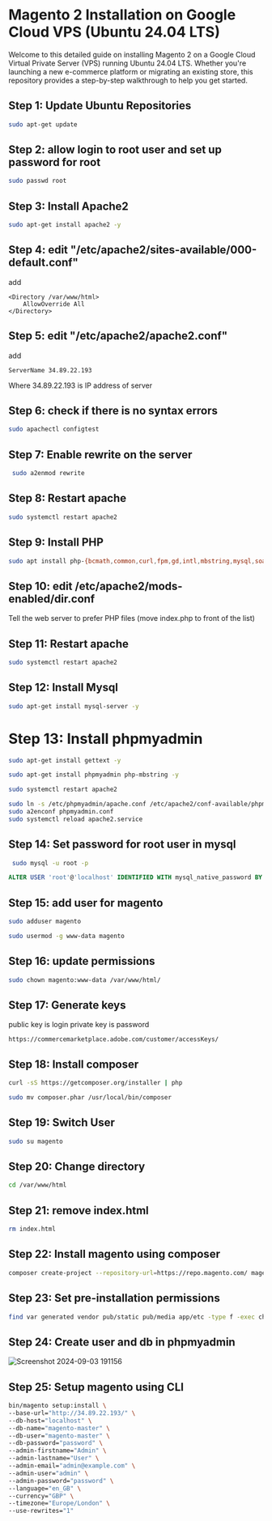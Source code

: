 # Magento 2 Installation on Google Cloud VPS (Ubuntu 24.04 LTS)

Welcome to this detailed guide on installing Magento 2 on a Google Cloud Virtual Private Server (VPS) running Ubuntu 24.04 LTS. Whether you're launching a new e-commerce platform or migrating an existing store, this repository provides a step-by-step walkthrough to help you get started.

## Step 1: Update Ubuntu Repositories

```bash
sudo apt-get update
```
## Step 2: allow login to root user and set up password for root

```bash
sudo passwd root
```

## Step 3: Install Apache2
```bash
sudo apt-get install apache2 -y
```

## Step 4: edit "/etc/apache2/sites-available/000-default.conf"

add
```
<Directory /var/www/html>
    AllowOverride All
</Directory>
```

## Step 5: edit "/etc/apache2/apache2.conf"

add
```
ServerName 34.89.22.193
```

Where 34.89.22.193 is IP address of server

## Step 6: check if there is no syntax errors

```bash
sudo apachectl configtest
```

## Step 7: Enable rewrite on the server
```bash
 sudo a2enmod rewrite
```

## Step 8: Restart apache
```bash
sudo systemctl restart apache2
```

## Step 9: Install PHP

```bash
sudo apt install php-{bcmath,common,curl,fpm,gd,intl,mbstring,mysql,soap,xml,xsl,zip,cli} libapache2-mod-php zip unzip -y
```

## Step 10: edit /etc/apache2/mods-enabled/dir.conf

Tell the web server to prefer PHP files (move index.php to front of the list)

## Step 11: Restart apache

```bash
sudo systemctl restart apache2
```

## Step 12: Install Mysql
```bash
sudo apt-get install mysql-server -y
```

# Step 13: Install phpmyadmin
```bash
sudo apt-get install gettext -y    
```

```bash
sudo apt-get install phpmyadmin php-mbstring -y
```

```bash
sudo systemctl restart apache2
```

```bash
sudo ln -s /etc/phpmyadmin/apache.conf /etc/apache2/conf-available/phpmyadmin.conf
sudo a2enconf phpmyadmin.conf
sudo systemctl reload apache2.service
```

## Step 14: Set password for root user in mysql
```bash
 sudo mysql -u root -p
```

```sql
ALTER USER 'root'@'localhost' IDENTIFIED WITH mysql_native_password BY 'new_password';
```

## Step 15: add user for magento
```bash
sudo adduser magento
```

```bash
sudo usermod -g www-data magento
```

## Step 16: update permissions
```bash
sudo chown magento:www-data /var/www/html/
```

## Step 17: Generate keys
public key is login private key is password
```
https://commercemarketplace.adobe.com/customer/accessKeys/
```

## Step 18: Install composer
```bash
curl -sS https://getcomposer.org/installer | php
```

```bash
sudo mv composer.phar /usr/local/bin/composer
```


## Step 19: Switch User
```bash
sudo su magento
```

## Step 20: Change directory
```bash
cd /var/www/html
```

## Step 21: remove index.html
```bash
rm index.html
```

## Step 22: Install magento using composer
```bash
composer create-project --repository-url=https://repo.magento.com/ magento/project-community-edition=2.4.7 .
```

## Step 23: Set pre-installation permissions
```bash
find var generated vendor pub/static pub/media app/etc -type f -exec chmod g+w {} + && find var generated vendor pub/static pub/media app/etc -type d -exec chmod g+ws {} + && chown -R :www-data . && chmod u+x bin/magento
```

## Step 24: Create user and db in phpmyadmin 

![Screenshot 2024-09-03 191156](https://github.com/user-attachments/assets/43d6b847-a4e9-4ccc-a485-4315eaead761)

## Step 25: Setup magento using CLI

```bash
bin/magento setup:install \
--base-url="http://34.89.22.193/" \
--db-host="localhost" \
--db-name="magento-master" \
--db-user="magento-master" \
--db-password="password" \
--admin-firstname="Admin" \
--admin-lastname="User" \
--admin-email="admin@example.com" \
--admin-user="admin" \
--admin-password="password" \
--language="en_GB" \
--currency="GBP" \
--timezone="Europe/London" \
--use-rewrites="1"

```





